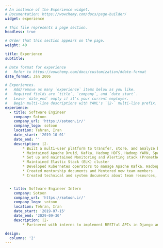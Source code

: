 ```yaml
---
# An instance of the Experience widget.
# Documentation: https://wowchemy.com/docs/page-builder/
widget: experience

# This file represents a page section.
headless: true

# Order that this section appears on the page.
weight: 40

title: Experience
subtitle:

# Date format for experience
#   Refer to https://wowchemy.com/docs/customization/#date-format
date_format: Jan 2006

# Experiences.
#   Add/remove as many `experience` items below as you like.
#   Required fields are `title`, `company`, and `date_start`.
#   Leave `date_end` empty if it's your current employer.
#   Begin multi-line descriptions with YAML's `|2-` multi-line prefix.
experience:
  - title: Software Engineer
    company: Sotoon
    company_url: 'https://sotoon.ir/'
    company_logo: sotoon
    location: Tehran, Iran
    date_start: '2019-10-01'
    date_end: ''
    description: |2-
        * Built a multi-user platform to transfer, store, and analyze big data at petabyte scale 
        * Maintained Apache Druid, Kafka, Hadoop HDFS, Hadoop YARN, Spark, and ZooKeeper clusters/services in an on-premises environment
        * Set up and maintained Monitoring and Alerting stack (Prometheus, Alertmanager, Grafana, and M3DB as long-term storage)
        * Maintained Elastic Stack (ELK) cluster
        * Developed Kubernetes operators to manage Apache Kafka, Hadoop, and Zookeeper clusters and Wireguard (VPN tunnel) service in a Platform-as-a-Service (PaaS) environment
        * Created mentorship documents and Mentored new team members
        * Created technical and system documents about team resources, clusters, services, and how to maintain and troubleshoot them


  - title: Software Engineer Intern
    company: Sotoon
    company_url: 'https://sotoon.ir/'
    company_logo: sotoon
    location: Tehran, Iran
    date_start: '2019-07-15'
    date_end: '2029-09-30'
    description: |2-
        * Partnered with interns to implement RESTful APIs in Django and a CLI by GoLang to learn best practices, clean code, code review principles, and working as an agile team

design:
  columns: '2'
---
```

